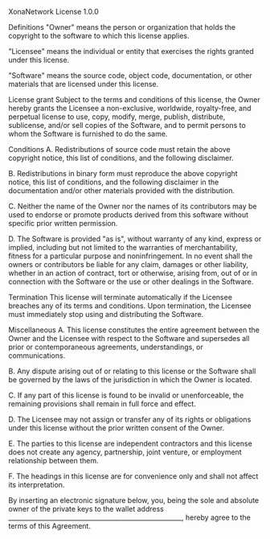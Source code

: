 XonaNetwork License 1.0.0

Definitions
"Owner" means the person or organization that holds the copyright to the software to which this license applies.

"Licensee" means the individual or entity that exercises the rights granted under this license.

"Software" means the source code, object code, documentation, or other materials that are licensed under this license.

License grant
Subject to the terms and conditions of this license, the Owner hereby grants the Licensee a non-exclusive, worldwide, royalty-free, and perpetual license to use, copy, modify, merge, publish, distribute, sublicense, and/or sell copies of the Software, and to permit persons to whom the Software is furnished to do the same.

Conditions
A. Redistributions of source code must retain the above copyright notice, this list of conditions, and the following disclaimer.

B. Redistributions in binary form must reproduce the above copyright notice, this list of conditions, and the following disclaimer in the documentation and/or other materials provided with the distribution.

C. Neither the name of the Owner nor the names of its contributors may be used to endorse or promote products derived from this software without specific prior written permission.

D. The Software is provided "as is", without warranty of any kind, express or implied, including but not limited to the warranties of merchantability, fitness for a particular purpose and noninfringement. In no event shall the owners or contributors be liable for any claim, damages or other liability, whether in an action of contract, tort or otherwise, arising from, out of or in connection with the Software or the use or other dealings in the Software.

Termination
This license will terminate automatically if the Licensee breaches any of its terms and conditions. Upon termination, the Licensee must immediately stop using and distributing the Software.

Miscellaneous
A. This license constitutes the entire agreement between the Owner and the Licensee with respect to the Software and supersedes all prior or contemporaneous agreements, understandings, or communications.

B. Any dispute arising out of or relating to this license or the Software shall be governed by the laws of the jurisdiction in which the Owner is located.

C. If any part of this license is found to be invalid or unenforceable, the remaining provisions shall remain in full force and effect.

D. The Licensee may not assign or transfer any of its rights or obligations under this license without the prior written consent of the Owner.

E. The parties to this license are independent contractors and this license does not create any agency, partnership, joint venture, or employment relationship between them.

F. The headings in this license are for convenience only and shall not affect its interpretation.

By inserting an electronic signature below, you, being the sole and absolute owner of the private keys to the wallet address ______________________________________________________, hereby agree to the terms of this Agreement.